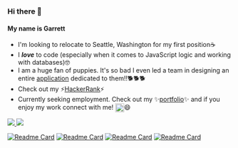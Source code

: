 ### Hi there 👋
#### My name is Garrett
* I'm looking to relocate to Seattle, Washington for my first position☕
* I ***love*** to code (especially when it comes to JavaScript logic and working with databases)🤓
* I am a huge fan of puppies. It's so bad I even led a team in designing an entire [application](https://pet-fetcher.herokuapp.com/) dedicated to them!!🐕🐕🐕
* Check out my ⚡[HackerRank](https://www.hackerrank.com/garrettdrewhilb1)⚡
* Currently seeking employment. Check out my ✨[portfolio](https://garretthilberling.github.io/hilberling-react-portfolio/)✨ and if you enjoy my work connect with me! [<img src="https://i.stack.imgur.com/gVE0j.png" alt="linkedin" style="width:20px;" align="top">](https://www.linkedin.com/in/garretthilberling/)😄

<a href="https://github-readme-stats.vercel.app/api?username=garretthilberling&show_icons=true&theme=dracula&include_all_commits=true">
  <img align="center bottom" src="https://github-readme-stats.vercel.app/api?username=garretthilberling&show_icons=true&theme=dracula&include_all_commits=true" />
</a>

<a href="[https://github-readme-stats.vercel.app/api/top-langs/?username=garretthilberling&layout=compact&theme=dracula&langs_count=10](https://github.com/anuraghazra/github-readme-stats)">
  <img align="center bottom" src="https://github-readme-stats.vercel.app/api/top-langs/?username=garretthilberling&layout=compact&theme=dracula&langs_count=20" />
</a>

[![Readme Card](https://github-readme-stats.vercel.app/api/pin/?username=garretthilberling&repo=tech-news-java-api&theme=dracula)](https://github.com/garretthilberling/tech-news-java-api)
[![Readme Card](https://github-readme-stats.vercel.app/api/pin/?username=garretthilberling&repo=aws-thought&theme=dracula)](https://github.com/garretthilberling/aws-thought)
[![Readme Card](https://github-readme-stats.vercel.app/api/pin/?username=garretthilberling&repo=python-newsfeed&theme=dracula)](https://github.com/garretthilberling/python-newsfeed)
[![Readme Card](https://github-readme-stats.vercel.app/api/pin/?username=garretthilberling&repo=CatWorx-BadgeMaker-csharp&theme=dracula)](https://github.com/garretthilberling/CatWorx-BadgeMaker-csharp)




<!-- * If you have any questions feel free to DM me here on Github!😃 -->

<!--
**garretthilberling/garretthilberling** is a ✨ _special_ ✨ repository because its `README.md` (this file) appears on your GitHub profile.

Here are some ideas to get you started:

- 🔭 I’m currently working on ...
- 🌱 I’m currently learning ...
- 👯 I’m looking to collaborate on ...
- 🤔 I’m looking for help with ...
- 💬 Ask me about ...
- 📫 How to reach me: ...
- 😄 Pronouns: ...
- ⚡ Fun fact: ...
-->
